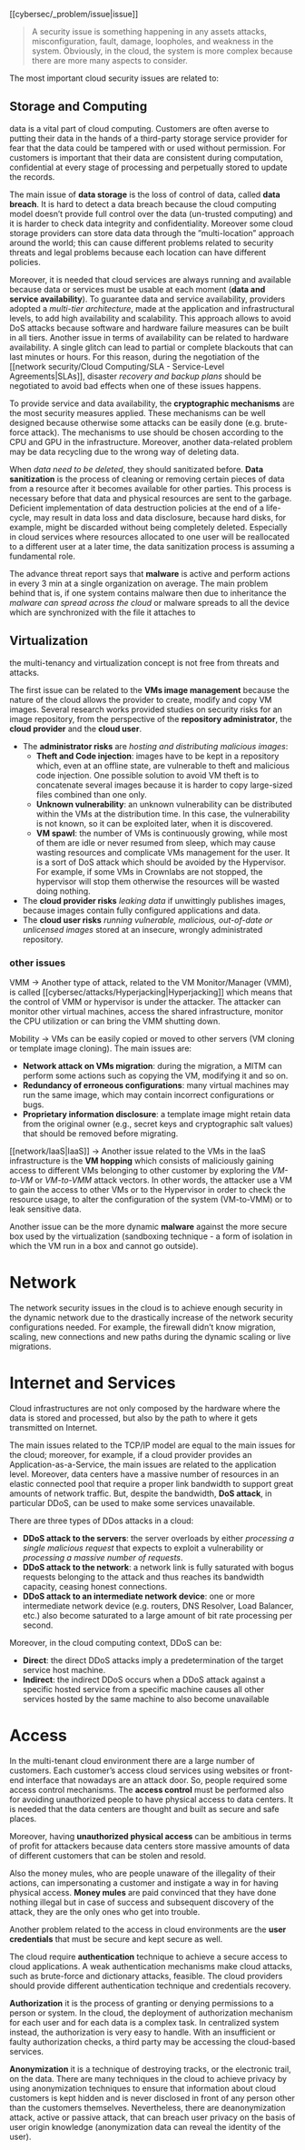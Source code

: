[[cybersec/_problem/issue|issue]]

> A security issue is something happening in any assets attacks, misconfiguration, fault, damage, loopholes, and weakness in the system. Obviously, in the cloud, the system is more complex because there are more many aspects to consider.


The most important cloud security issues are related to:

## Storage and Computing
data is a vital part of cloud computing. Customers are often averse to putting their data in the hands of a third-party storage service provider for fear that the data could be tampered with or used without permission. For customers is important that their data are consistent during computation, confidential at every stage of processing and perpetually stored to update the records.

The main issue of **data storage** is the loss of control of data, called **data breach**. It is hard to detect a data breach because the cloud computing model doesn’t provide full control over the data (un-trusted computing) and it is harder to check data integrity and confidentiality. Moreover some cloud storage providers can store data data through the ”multi-location” approach around the world; this can cause different problems related to security threats and legal problems because each location can have different policies.

Moreover, it is needed that cloud services are always running and available because data or services must be usable at each moment (**data and service availability**). To guarantee data and service availability, providers adopted a *multi-tier architecture*, made at the application and infrastructural levels, to add high availability and scalability. This approach allows to avoid DoS attacks because software and hardware failure measures can be built in all tiers. Another issue in terms of availability can be related to hardware availability. A single glitch can lead to partial or complete blackouts that can last minutes or hours. For this reason, during the negotiation of the [[network security/Cloud Computing/SLA - Service-Level Agreements|SLAs]], disaster *recovery and backup plans* should be negotiated to avoid bad effects when one of these issues happens.

To provide service and data availability, the **cryptographic mechanisms** are the most security measures applied. These mechanisms can be well designed because otherwise some attacks can be easily done (e.g. brute-force attack). The mechanisms to use should be chosen according to the CPU and GPU in the infrastructure. Moreover, another data-related problem may be data recycling due to the wrong way of deleting data.
 
When *data need to be deleted*, they should sanitizated before. **Data sanitization** is the process of cleaning or removing certain pieces of data from a resource after it becomes available for other parties. This process is necessary before that data and physical resources are sent to the garbage. Deficient implementation of data destruction policies at the end of a life-cycle, may result in data loss and data disclosure, because hard disks, for example, might be discarded without being completely deleted. Especially in cloud services where resources allocated to one user will be reallocated to a different user at a later time, the data sanitization process is assuming a fundamental role.

The advance threat report says that **malware** is active and perform actions in every 3 min at a single organization on average. The main problem behind that is, if one system contains malware then due to inheritance the *malware can spread across the cloud* or malware spreads to all the device which are synchronized with the file it attaches to


## Virtualization
the multi-tenancy and virtualization concept is not free from threats and attacks. 

The first issue can be related to the **VMs image management** because the nature of the cloud allows the provider to create, modify and copy VM images. Several research works provided studies on security risks for an image repository, from the perspective of the **repository administrator**, the **cloud provider** and the **cloud user**.


- The **administrator risks** are *hosting and distributing malicious images*:
	- **Theft and Code injection**: images have to be kept in a repository which, even at an offline state, are vulnerable to theft and malicious code injection. One possible solution to avoid VM theft is to concatenate several images because it is harder to copy large-sized files combined than one only.
	- **Unknown vulnerability**: an unknown vulnerability can be distributed within the VMs at the distribution time. In this case, the vulnerability is not known, so it can be exploited later, when it is discovered.
	- **VM spawl**: the number of VMs is continuously growing, while most of them are idle or never resumed from sleep, which may cause wasting resources and complicate VMs management for the user. It is a sort of DoS attack which should be avoided by the Hypervisor. For example, if some VMs in Crownlabs are not stopped, the hypervisor will stop them otherwise the resources will be wasted doing nothing.
- The **cloud provider risks** *leaking data* if unwittingly publishes images, because images contain fully configured applications and data.
- The **cloud user risks** *running vulnerable, malicious, out-of-date or unlicensed images* stored at an insecure, wrongly administrated repository.


### other issues

VMM -> Another type of attack, related to the VM Monitor/Manager (VMM), is called [[cybersec/attacks/Hyperjacking|Hyperjacking]] which means that the control of VMM or hypervisor is under the attacker. The attacker can monitor other virtual machines, access the shared infrastructure, monitor the CPU utilization or can bring the VMM shutting down.


Mobility -> VMs can be easily copied or moved to other servers (VM cloning or template image cloning).
The main issues are:
- **Network attack on VMs migration**: during the migration, a MITM can perform some actions such as copying the VM, modifying it and so on.
- **Redundancy of erroneous configurations**: many virtual machines may run the same image, which may contain incorrect configurations or bugs.
- **Proprietary information disclosure**: a template image might retain data from the original owner (e.g., secret keys and cryptographic salt values) that should be removed before migrating.

[[network/IaaS|IaaS]] -> Another issue related to the VMs in the IaaS infrastructure is the **VM hopping** which consists of maliciously gaining access to different VMs belonging to other customer by exploring the *VM-to-VM* or *VM-to-VMM* attack vectors. In other words, the attacker use a VM to gain the access to other VMs or to the Hypervisor in order to check the resource usage, to alter the configuration of the system (VM-to-VMM) or to leak sensitive data.

Another issue can be the more dynamic **malware** against the more secure box used by the virtualization (sandboxing technique - a form of isolation in which the VM run in a box and cannot go outside).


# Network
The network security issues in the cloud is to achieve enough security in the dynamic network due to the drastically increase of the network security configurations needed. For example, the firewall didn’t know migration, scaling, new connections and new paths during the dynamic scaling or live migrations.


# Internet and Services
Cloud infrastructures are not only composed by the hardware where the data is stored and processed, but also by the path to where it gets transmitted on Internet.

The main issues related to the TCP/IP model are equal to the main issues for the cloud; moreover, for example, if a cloud provider provides an Application-as-a-Service, the main issues are related to the application level. Moreover, data centers have a massive number of resources in an elastic connected pool that require a proper link bandwidth to support great amounts of network traffic. But, despite the bandwidth, **DoS attack**, in particular DDoS, can be used to make some services unavailable.


There are three types of DDos attacks in a cloud:
- **DDoS attack to the servers**: the server overloads by either *processing a single malicious request* that expects to exploit a vulnerability or *processing a massive number of requests*.
- **DDoS attack to the network**: a network link is fully saturated with bogus requests belonging to the attack and thus reaches its bandwidth capacity, ceasing honest connections.
- **DDoS attack to an intermediate network device**: one or more intermediate network device (e.g. routers, DNS Resolver, Load Balancer, etc.) also become saturated to a large amount of bit rate processing per second.

Moreover, in the cloud computing context, DDoS can be:
- **Direct**: the direct DDoS attacks imply a predetermination of the target service host machine.
- **Indirect**: the indirect DDoS occurs when a DDoS attack against a specific hosted service from a specific machine causes all other services hosted by the same machine to also become unavailable


# Access

In the multi-tenant cloud environment there are a large number of customers. Each customer’s access cloud services using websites or front-end interface that nowadays are an attack door. So, people required some access control mechanisms. The **access control** must be performed also for avoiding unauthorized people to have physical access to data centers. It is needed that the data centers are thought and built as secure and safe places. 

Moreover, having **unauthorized physical access** can be ambitious in terms of profit for attackers because data centers store massive amounts of data of different customers that can be stolen and resold. 

Also the money mules, who are people unaware of the illegality of their actions, can impersonating a customer and instigate a way in for having physical access. **Money mules** are paid convinced that they have done nothing illegal but in case of success and subsequent discovery of the attack, they are the only ones who get into trouble.

Another problem related to the access in cloud environments are the **user credentials** that must be secure and kept secure as well.

The cloud require **authentication** technique to achieve a secure access to cloud applications. A weak authentication mechanisms make cloud attacks, such as brute-force and dictionary attacks, feasible. The cloud providers should provide different authentication technique and credentials recovery.

**Authorization** it is the process of granting or denying permissions to a person or system. In the cloud, the deployment of authorization mechanism for each user and for each data is a complex task. In centralized system instead, the authorization is very easy to handle. With an insufficient or faulty authorization checks, a third party may be accessing the cloud-based services.

**Anonymization** it is a technique of destroying tracks, or the electronic trail, on the data. There are many techniques in the cloud to achieve privacy by using anonymization techniques to ensure that information about cloud customers is kept hidden and is never disclosed in front of any person other than the customers themselves. Nevertheless, there are deanonymization attack, active or passive attack, that can breach user privacy on the basis of user origin knowledge (anonymization data can reveal the identity of the user).


